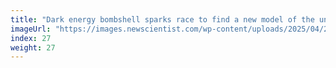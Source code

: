 ```yaml
---
title: "Dark energy bombshell sparks race to find a new model of the universe"
imageUrl: "https://images.newscientist.com/wp-content/uploads/2025/04/29135505/SEI_249213191.jpg?width=788"
index: 27
weight: 27
---
```

